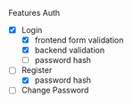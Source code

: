 Features
Auth
- [x] Login 
    - [x] frontend form validation
    - [x] backend validation
    - [ ] password hash
- [ ] Register
    - [x] password hash
- [ ] Change Password
